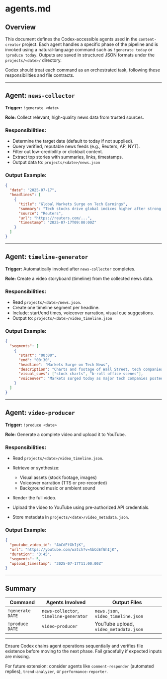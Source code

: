 # agents.md

## Overview

This document defines the Codex-accessible agents used in the `content-creator` project. Each agent handles a specific phase of the pipeline and is invoked using a natural-language command such as `!generate today` or `!produce today`. Outputs are saved in structured JSON formats under the `projects/<date>/` directory.

Codex should treat each command as an orchestrated task, following these responsibilities and file contracts.

---

## Agent: `news-collector`

**Trigger:** `!generate <date>`

**Role:** Collect relevant, high-quality news data from trusted sources.

### Responsibilities:

* Determine the target date (default to today if not supplied).
* Query verified, reputable news feeds (e.g., Reuters, AP, NYT).
* Filter out low-credibility or clickbait content.
* Extract top stories with summaries, links, timestamps.
* Output data to: `projects/<date>/news.json`

### Output Example:

```json
{
  "date": "2025-07-17",
  "headlines": [
    {
      "title": "Global Markets Surge on Tech Earnings",
      "summary": "Tech stocks drive global indices higher after strong quarterly results.",
      "source": "Reuters",
      "url": "https://reuters.com/...",
      "timestamp": "2025-07-17T09:00:00Z"
    }
  ]
}
```

---

## Agent: `timeline-generator`

**Trigger:** Automatically invoked after `news-collector` completes.

**Role:** Create a video storyboard (timeline) from the collected news data.

### Responsibilities:

* Read `projects/<date>/news.json`.
* Create one timeline segment per headline.
* Include: start/end times, voiceover narration, visual cue suggestions.
* Output to: `projects/<date>/video_timeline.json`

### Output Example:

```json
{
  "segments": [
    {
      "start": "00:00",
      "end": "00:30",
      "headline": "Markets Surge on Tech News",
      "description": "Charts and footage of Wall Street, tech companies, and stock tickers.",
      "visual_cues": ["stock charts", "b-roll office scenes"],
      "voiceover": "Markets surged today as major tech companies posted better-than-expected earnings..."
    }
  ]
}
```

---

## Agent: `video-producer`

**Trigger:** `!produce <date>`

**Role:** Generate a complete video and upload it to YouTube.

### Responsibilities:

* Read `projects/<date>/video_timeline.json`.
* Retrieve or synthesize:

  * Visual assets (stock footage, images)
  * Voiceover narration (TTS or pre-recorded)
  * Background music or ambient sound
* Render the full video.
* Upload the video to YouTube using pre-authorized API credentials.
* Store metadata in `projects/<date>/video_metadata.json`.

### Output Example:

```json
{
  "youtube_video_id": "AbCdEfGhIjK",
  "url": "https://youtube.com/watch?v=AbCdEfGhIjK",
  "duration": "3:45",
  "segments": 5,
  "upload_timestamp": "2025-07-17T11:00:00Z"
}
```

---

## Summary

| Command          | Agents Involved                        | Output Files                          |
| ---------------- | -------------------------------------- | ------------------------------------- |
| `!generate DATE` | `news-collector`, `timeline-generator` | `news.json`, `video_timeline.json`    |
| `!produce DATE`  | `video-producer`                       | YouTube upload, `video_metadata.json` |

---

Ensure Codex chains agent operations sequentially and verifies file existence before moving to the next phase. Fail gracefully if expected inputs are missing.

For future extension: consider agents like `comment-responder` (automated replies), `trend-analyzer`, or `performance-reporter`.
